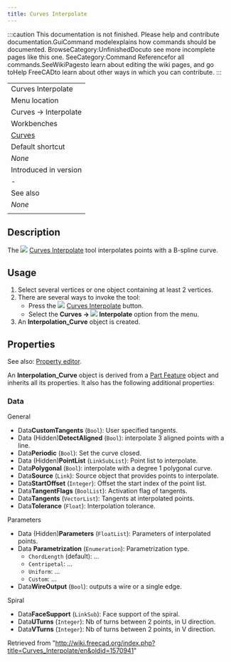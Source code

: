 ```yaml
---
title: Curves Interpolate
---
```


:::caution
This documentation is not finished. Please help and contribute documentation.GuiCommand modelexplains how commands should be documented. BrowseCategory:UnfinishedDocuto see more incomplete pages like this one. SeeCategory:Command Referencefor all commands.SeeWikiPagesto learn about editing the wiki pages, and go toHelp FreeCADto learn about other ways in which you can contribute.
:::

|                                                |
| ---------------------------------------------- |
| Curves Interpolate                             |
| Menu location                                  |
| Curves → Interpolate                           |
| Workbenches                                    |
| [Curves](/Curves_Workbench "Curves Workbench") |
| Default shortcut                               |
| _None_                                         |
| Introduced in version                          |
| -                                              |
| See also                                       |
| _None_                                         |
|                                                |

## Description

The ![](/images/Curves_Interpolate.svg) [Curves Interpolate](/Curves_Interpolate "Curves Interpolate") tool interpolates points with a B-spline curve.

## Usage

1. Select several vertices or one object containing at least 2 vertices.
2. There are several ways to invoke the tool:
   - Press the ![](/images/Curves_Interpolate.svg) [Curves Interpolate](/Curves_Interpolate "Curves Interpolate") button.
   - Select the **Curves → ![](/images/Curves_Interpolate.svg) Interpolate** option from the menu.
3. An **Interpolation_Curve** object is created.

## Properties

See also: [Property editor](/Property_editor "Property editor").

An **Interpolation_Curve** object is derived from a [Part Feature](/Part_Feature "Part Feature") object and inherits all its properties. It also has the following additional properties:

### Data

General

- Data**CustomTangents** (`Bool`): User specified tangents.
- Data (Hidden)**DetectAligned** (`Bool`): interpolate 3 aligned points with a line.
- Data**Periodic** (`Bool`): Set the curve closed.
- Data (Hidden)**PointList** (`LinkSubList`): Point list to interpolate.
- Data**Polygonal** (`Bool`): interpolate with a degree 1 polygonal curve.
- Data**Source** (`Link`): Source object that provides points to interpolate.
- Data**StartOffset** (`Integer`): Offset the start index of the point list.
- Data**TangentFlags** (`BoolList`): Activation flag of tangents.
- Data**Tangents** (`VectorList`): Tangents at interpolated points.
- Data**Tolerance** (`Float`): Interpolation tolerance.

Parameters

- Data (Hidden)**Parameters** (`FloatList`): Parameters of interpolated points.
- Data **Parametrization** (`Enumeration`): Parametrization type.
  - `ChordLength` (default): ...
  - `Centripetal`: ...
  - `Uniform`: ...
  - `Custom`: ...
- Data**WireOutput** (`Bool`): outputs a wire or a single edge.

Spiral

- Data**FaceSupport** (`LinkSub`): Face support of the spiral.
- Data**UTurns** (`Integer`): Nb of turns between 2 points, in U direction.
- Data**VTurns** (`Integer`): Nb of turns between 2 points, in V direction.

Retrieved from "<http://wiki.freecad.org/index.php?title=Curves_Interpolate/en&oldid=1570941>"

